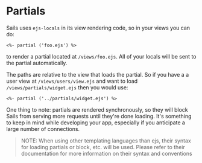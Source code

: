 # Partials

Sails uses `ejs-locals` in its view rendering code, so in your views you can do:

```
<%- partial ('foo.ejs') %> 
```

to render a partial located at `/views/foo.ejs`. All of your locals will be sent to the partial automatically.

The paths are relative to the view that loads the partial. So if you have a a user view at `/views/users/view.ejs` and want to load `/views/partials/widget.ejs` then you would use:

```
<%- partial ('../partials/widget.ejs') %> 
```

One thing to note: partials are rendered synchronously, so they will block Sails from serving more requests until they're done loading. It's something to keep in mind while developing your app, especially if you anticipate a large number of connections.

> NOTE: When using other templating languages than ejs, their syntax for loading partials or block, etc. will be used. Please refer to their documentation for more information on their syntax and conventions

<docmeta name="uniqueID" value="Partials610916">
<docmeta name="displayName" value="Partials">


